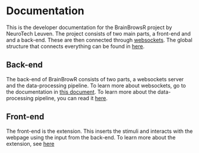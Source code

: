 # Documentation

This is the developer documentation for the BrainBrowsR project by NeuroTech Leuven. The project consists of two main parts, a front-end and and a back-end. These are then connected through [websockets](websockets.md). The global structure that connects everything can be found in [here](global_structure.md).

## Back-end

The back-end of BrainBrowR consists of two parts, a websockets server and the data-processing pipeline. To learn more about websockets, go to the documentation in [this document](websockets.md). To learn more about the data-processing pipeline, you can read it [here](data_processing.md).

## Front-end

The front-end is the extension. This inserts the stimuli and interacts with the webpage using the input from the back-end. To learn more about the extension, see [here](extension.md)
